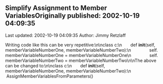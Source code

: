 ## Simplify Assignment to Member VariablesOriginally published: 2002-10-19 04:09:35 
Last updated: 2002-10-19 04:09:35 
Author: Jimmy Retzlaff 
 
Writing code like this can be very repetitive:\n\nclass c:\n&nbsp; &nbsp; &nbsp; &nbsp;def __init__(self, memberVariableNumberOne, memberVariableNumberTwo):\n&nbsp; &nbsp; &nbsp; &nbsp; &nbsp; &nbsp; &nbsp; &nbsp;self. memberVariableNumberOne = memberVariableNumberOne\n&nbsp; &nbsp; &nbsp; &nbsp; &nbsp; &nbsp; &nbsp; &nbsp;self. memberVariableNumberTwo = memberVariableNumberTwo\n\nThe above can be changed to:\n\nclass c:\n&nbsp; &nbsp; &nbsp; &nbsp;def __init__(self, memberVariableNumberOne, memberVariableNumberTwo):\n&nbsp; &nbsp; &nbsp; &nbsp; &nbsp; &nbsp; &nbsp; &nbsp;AssignMemberVariablesFromParameters()